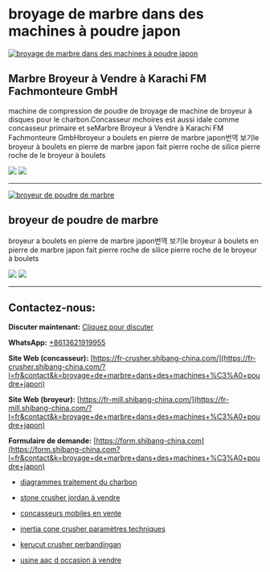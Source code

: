 # broyage de marbre dans des machines à poudre japon

<a href="https://swt.shibang-china.com/?l=fr&img&k=broyage+de+marbre+dans+des+machines+%C3%A0+poudre+japon" target="_blank">![broyage de marbre dans des machines à poudre japon](http://static.shibang-china.com/all-800x300/1002.jpg)</a>

## Marbre Broyeur à Vendre à Karachi FM Fachmonteure GmbH
machine de compression de poudre de broyage de machine de broyeur à disques pour le charbon.Concasseur mchoires est aussi idale comme concasseur primaire et seMarbre Broyeur à Vendre à Karachi FM Fachmonteure GmbHbroyeur a boulets en pierre de marbre japon번역 보기le broyeur à boulets en pierre de marbre japon fait pierre roche de silice pierre roche de le broyeur à boulets


<a href="https://whatsapp.shibangsoft.com/WhatsApp.php" target="_blank" title="WhatsApp">![](http://static.shibang-china.com/icon/whatsapp.png)</a> <a href="https://swt.shibang-china.com/?l=fr&icon&k=broyage+de+marbre+dans+des+machines+%C3%A0+poudre+japon" target="_blank">![](http://static.shibang-china.com/icon/chat-fr.png)</a>

---

<a href="https://swt.shibang-china.com/?l=fr&img&k=broyage+de+marbre+dans+des+machines+%C3%A0+poudre+japon" target="_blank">![broyeur de poudre de marbre](http://static.shibang-china.com/all-800x300/1131.jpg)</a>

## broyeur de poudre de marbre
broyeur a boulets en pierre de marbre japon번역 보기le broyeur à boulets en pierre de marbre japon fait pierre roche de silice pierre roche de le broyeur à boulets

<a href="https://whatsapp.shibangsoft.com/WhatsApp.php" target="_blank" title="WhatsApp">![](http://static.shibang-china.com/icon/whatsapp.png)</a> <a href="https://swt.shibang-china.com/?l=fr&icon&k=broyage+de+marbre+dans+des+machines+%C3%A0+poudre+japon" target="_blank">![](http://static.shibang-china.com/icon/chat-fr.png)</a>

---
## Contactez-nous:

**Discuter maintenant:** [Cliquez pour discuter](https://swt.shibang-china.com?l=fr&contact&k=broyage+de+marbre+dans+des+machines+%C3%A0+poudre+japon)

**WhatsApp:**  [+8613621919955](https://whatsapp.shibangsoft.com/WhatsApp.php)

**Site Web (concasseur):** [https://fr-crusher.shibang-china.com/](https://fr-crusher.shibang-china.com/?l=fr&contact&k=broyage+de+marbre+dans+des+machines+%C3%A0+poudre+japon)

**Site Web (broyeur):** [https://fr-mill.shibang-china.com/](https://fr-mill.shibang-china.com/?l=fr&contact&k=broyage+de+marbre+dans+des+machines+%C3%A0+poudre+japon)

**Formulaire de demande:** [https://form.shibang-china.com](https://form.shibang-china.com?l=fr&contact&k=broyage+de+marbre+dans+des+machines+%C3%A0+poudre+japon)

* [diagrammes traitement du charbon](../4/diagrammes%20traitement%20du%20charbon.md)

* [stone crusher jordan à vendre](../1/stone%20crusher%20jordan%20%C3%A0%20vendre.md)

* [concasseurs mobiles en vente](../2/concasseurs%20mobiles%20en%20vente.md)

* [inertia cone crusher paramètres techniques](../6/inertia%20cone%20crusher%20param%C3%A8tres%20techniques.md)

* [kerucut crusher perbandingan](../5/kerucut%20crusher%20perbandingan.md)

* [usine aac d occasion à vendre](../8/usine%20aac%20d%20occasion%20%C3%A0%20vendre.md)